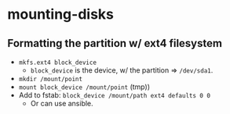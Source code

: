 # mounting-disks

## Formatting the partition w/ ext4 filesystem

- `mkfs.ext4 block_device`
  - `block_device` is the device, w/ the partition => `/dev/sda1`.
- `mkdir /mount/point`
- `mount block_device /mount/point` (tmp))
- Add to fstab: `block_device /mount/path ext4 defaults 0 0`
  - Or can use ansible.
